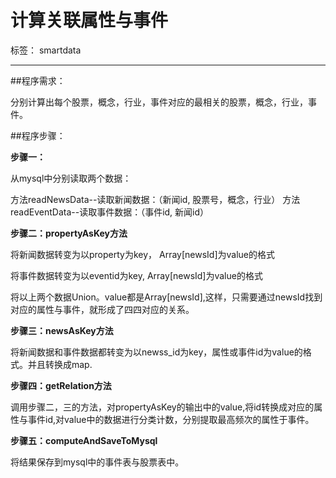 ﻿# 计算关联属性与事件

标签： smartdata

---

##程序需求：

分别计算出每个股票，概念，行业，事件对应的最相关的股票，概念，行业，事件。

##程序步骤：

**步骤一：**

从mysql中分别读取两个数据：

方法readNewsData--读取新闻数据：（新闻id, 股票号，概念，行业）
方法readEventData--读取事件数据：（事件id, 新闻id）

**步骤二：propertyAsKey方法**

将新闻数据转变为以property为key， Array[newsId]为value的格式

将事件数据转变为以eventid为key, Array[newsId]为value的格式

将以上两个数据Union。value都是Array[newsId],这样，只需要通过newsId找到对应的属性与事件，就形成了四四对应的关系。

**步骤三：newsAsKey方法**

将新闻数据和事件数据都转变为以newss_id为key，属性或事件id为value的格式。并且转换成map.

**步骤四：getRelation方法**

调用步骤二，三的方法，对propertyAsKey的输出中的value,将id转换成对应的属性与事件id,对value中的数据进行分类计数，分别提取最高频次的属性于事件。

**步骤五：computeAndSaveToMysql**

将结果保存到mysql中的事件表与股票表中。





